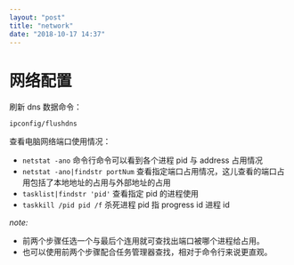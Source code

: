 ```yaml
---
layout: "post"
title: "network"
date: "2018-10-17 14:37"
---
```


# 网络配置

刷新 dns 数据命令：
```
ipconfig/flushdns
```

查看电脑网络端口使用情况：
- `netstat -ano` 命令行命令可以看到各个进程 pid 与 address 占用情况
- `netstat -ano|findstr portNum` 查看指定端口占用情况，这儿查看的端口占用包括了本地地址的占用与外部地址的占用
- `tasklist|findstr 'pid'` 查看指定 pid 的进程使用
- `taskkill /pid pid /f` 杀死进程 pid 指 progress id 进程 id

 _note:_
 - 前两个步骤任选一个与最后个连用就可查找出端口被哪个进程给占用。
- 也可以使用前两个步骤配合任务管理器查找，相对于命令行来说更直观。
